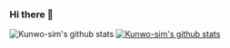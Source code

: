 ### Hi there 👋
![Kunwo-sim's github stats](https://github-readme-stats.vercel.app/api?username=Kunwo-sim&show_icons=true)
[![Kunwo-sim's github stats](https://github-readme-stats.vercel.app/api/top-langs/?username=Kunwo-simID&show_icons=true&hide_border=true&title_color=004386&icon_color=004386&layout=compact)](https://github.com/Kunwo-sim)
<!--
**Kunwo-sim/Kunwo-sim** is a ✨ _special_ ✨ repository because its `README.md` (this file) appears on your GitHub profile.

Here are some ideas to get you started:

- 🔭 I’m currently working on ...
- 🌱 I’m currently learning ...
- 👯 I’m looking to collaborate on ...
- 🤔 I’m looking for help with ...
- 💬 Ask me about ...
- 📫 How to reach me: ...
- 😄 Pronouns: ...
- ⚡ Fun fact: ...
-->
